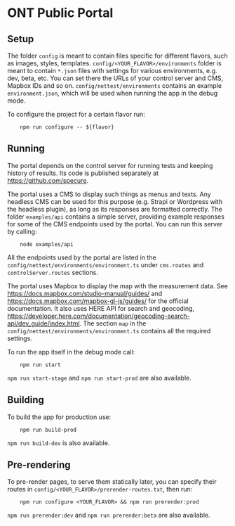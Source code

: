 # ONT Public Portal

## Setup

The folder `config` is meant to contain files specific for different flavors, such as images, styles, templates. `config/<YOUR_FLAVOR>/environments` folder is meant to contain `*.json` files with settings for various environments, e.g. dev, beta, etc. You can set there the URLs of your control server and CMS, Mapbox IDs and so on. `config/nettest/environments` contains an example `environment.json`, which will be used when running the app in the debug mode.

To configure the project for a certain flavor run:

```
    npm run configure -- ${flavor}
```

## Running

The portal depends on the control server for running tests and keeping history of results. Its code is published separately at https://github.com/specure.

The portal uses a CMS to display such things as menus and texts. Any headless CMS can be used for this purpose (e.g. Strapi or Wordpress with the headless plugin), as long as its responses are formatted correctly. The folder `examples/api` contains a simple server, providing example responses for some of the CMS endpoints used by the portal. You can run this server by calling:

```
    node examples/api
```

All the endpoints used by the portal are listed in the `config/nettest/environments/environment.ts` under `cms.routes` and `controlServer.routes` sections.

The portal uses Mapbox to display the map with the measurement data. See https://docs.mapbox.com/studio-manual/guides/ and https://docs.mapbox.com/mapbox-gl-js/guides/ for the official documentation. It also uses HERE API for search and geocoding, https://developer.here.com/documentation/geocoding-search-api/dev_guide/index.html. The section `map` in the `config/nettest/environments/environment.ts` contains all the required settings.

To run the app itself in the debug mode call:

```
    npm run start
```

`npm run start-stage` and `npm run start-prod` are also available.

## Building

To build the app for production use:

```
    npm run build-prod
```

`npm run build-dev` is also available.

## Pre-rendering

To pre-render pages, to serve them statically later, you can specify their routes in `config/<YOUR_FLAVOR>/prerender-routes.txt`, then run:

```
    npm run configure <YOUR_FLAVOR> && npm run prerender:prod
```

`npm run prerender:dev` and `npm run prerender:beta` are also available.
